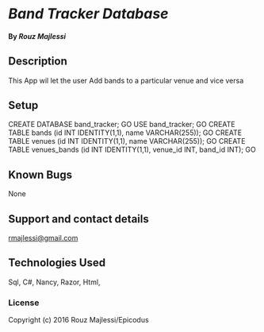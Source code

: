 # _Band Tracker Database_


#### By _**Rouz Majlessi**_

## Description

This App wil let the user Add bands to a particular venue and vice versa

## Setup

CREATE DATABASE band_tracker;
GO
USE band_tracker;
GO
CREATE TABLE bands (id INT IDENTITY(1,1), name VARCHAR(255));
GO
CREATE TABLE venues (id INT IDENTITY(1,1), name VARCHAR(255));
GO
CREATE TABLE venues_bands (id INT IDENTITY(1,1), venue_id INT, band_id INT);
GO


## Known Bugs
None

## Support and contact details
rmajlessi@gmail.com
## Technologies Used
Sql, C#, Nancy, Razor, Html,

### License
Copyright (c) 2016 Rouz Majlessi/Epicodus
